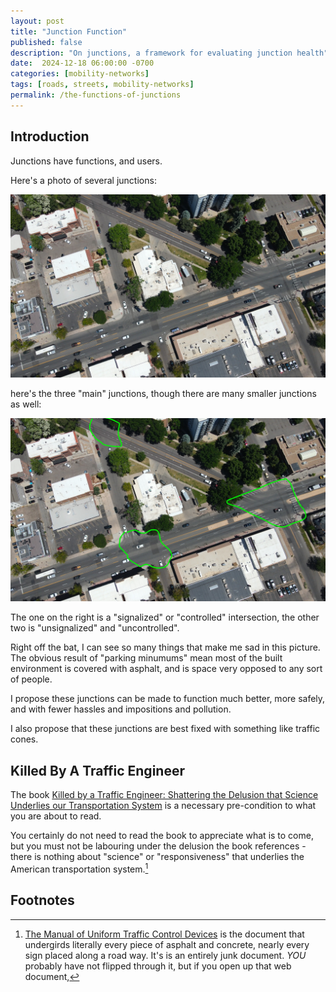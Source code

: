 ```yaml
---
layout: post
title: "Junction Function"
published: false
description: "On junctions, a framework for evaluating junction health"
date:  2024-12-18 06:00:00 -0700
categories: [mobility-networks]
tags: [roads, streets, mobility-networks]
permalink: /the-functions-of-junctions
---
```


## Introduction

Junctions have functions, and users. 

Here's a photo of several junctions:

![colefax & park](/images/several-junctions.jpg)

here's the three "main" junctions, though there are many smaller junctions as well:

![colefax & park, marked junctions](/images/some-junctions-marked.jpg)

The one on the right is a "signalized" or "controlled" intersection, the other two is "unsignalized" and "uncontrolled".

Right off the bat, I can see so many things that make me sad in this picture. The obvious result of "parking minumums" mean most of the built environment is covered with asphalt, and is space very opposed to any sort of people. 

I propose these junctions can be made to function much better, more safely, and with fewer hassles and impositions and pollution. 

I also propose that these junctions         are best fixed with something like traffic cones. 

## Killed By A Traffic Engineer

The book [Killed by a Traffic Engineer: Shattering the Delusion that Science Underlies our Transportation System](https://www.goodreads.com/book/show/201978334-killed-by-a-traffic-engineer) is a necessary pre-condition to what you are about to read.

You certainly do not need to read the book to appreciate what is to come, but you must not be labouring under the delusion the book references - there is nothing about "science" or "responsiveness" that underlies the American transportation system.[^mutcd]

[^mutcd]: [The Manual of Uniform Traffic Control Devices](https://mutcd.fhwa.dot.gov/kno_11th_Edition.htm) is the document that undergirds literally every piece of asphalt and concrete, nearly every sign placed along a road way. It's is an entirely junk document. _YOU_ probably have not flipped through it, but if you open up that web document, 

## Footnotes